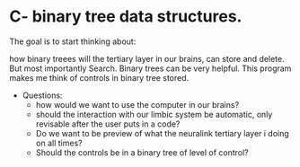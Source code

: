 # C- binary tree data structures.


The goal is to start thinking about: 

 how binary treees will the tertiary layer in our brains, can store and delete. But most importantly Search. 
 Binary trees can be very helpful. 
 This program makes me think of controls in binary tree stored. 
 
 * Questions: 
   + how would we want to use the computer in our brains? 
   + should the interaction with our limbic system be automatic, only revisable after the user puts in a code? 
   + Do we want to be preview of what the neuralink tertiary layer i doing on all times? 
   + Should the controls be in a binary tree of level of control? 

